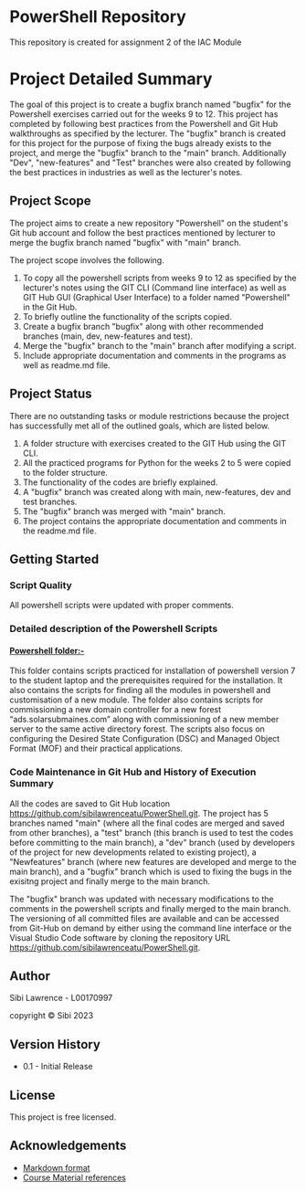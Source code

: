 # PowerShell Repository
This repository is created for assignment 2 of the IAC Module

# Project Detailed Summary

The goal of this project is to create a bugfix branch named "bugfix" for the Powershell exercises carried out for the weeks 9 to 12. This project has completed by following best practices from the Powershell and Git Hub walkthroughs as specified by the lecturer. The "bugfix" branch is created for this project for the purpose of fixing the bugs already exists to the project, and merge the "bugfix" branch to the "main" branch. Additionally "Dev", "new-features" and "Test" branches were also created by following the best practices in industries as well as the lecturer's notes.   

## **Project Scope**

The project aims to create a new repository "Powershell" on the student's Git hub account and follow the best practices mentioned by lecturer to merge the bugfix branch named "bugfix" with "main" branch.  

The project scope involves the following.
1. To copy all the powershell scripts from weeks 9 to 12 as specified by the lecturer's notes using the GIT CLI (Command line interface) as well as GIT Hub GUI (Graphical User Interface) to a folder named "Powershell" in the Git Hub.
3. To briefly outline the functionality of the scripts copied.
4. Create a bugfix branch "bugfix" along with other recommended branches (main, dev, new-features and test).
5. Merge the "bugfix" branch to the "main" branch after modifying a script.
6. Include appropriate documentation and comments in the programs as well as readme.md file.

## **Project Status**

There are no outstanding tasks or module restrictions because the project has successfully met all of the outlined goals, which are listed below.

1. A folder structure with exercises created to the GIT Hub using the GIT CLI.
2. All the practiced programs for Python for the weeks 2 to 5 were copied to the folder structure. 
3. The functionality of the codes are briefly explained. 
4. A "bugfix" branch was created along with main, new-features, dev and test branches.
5. The "bugfix" branch was merged with "main" branch. 
6. The project contains the appropriate documentation and comments in the readme.md file. 

## **Getting Started**

### **Script Quality**
All powershell scripts were updated with proper comments.

### **Detailed description of the Powershell Scripts**

#### <u>**Powershell folder:-**</u>
This folder contains scripts practiced for installation of powershell version 7 to the student laptop and the prerequisites required for the installation. It also contains the scripts for finding all the modules in powershell and customisation of a new module. The folder also contains scripts for commissioning a new domain controller for a new forest “ads.solarsubmaines.com” along with commissioning of a new member server to the same active directory forest. The scripts also focus on configuring the Desired State Configuration (DSC) and Managed Object Format (MOF) and their practical applications. 

### **Code Maintenance in Git Hub and History of Execution Summary**

All the codes are saved to Git Hub location https://github.com/sibilawrenceatu/PowerShell.git. 
The project has 5 branches named "main" (where all the final codes are merged and saved from other branches), a "test" branch (this branch is used to test the codes before committing to the main branch), a "dev" branch (used by developers of the project for new developments related to existing project), a "Newfeatures" branch (where new features are developed and merge to the main branch), and a "bugfix" branch which is used to fixing the bugs in the exisitng project and finally merge to the main branch.

The "bugfix" branch was updated with necessary modifications to the comments in the powershell scripts and finally merged to the main branch. The versioning of all committed files are available and can be accessed from Git-Hub on demand by either using the command line interface or the Visual Studio Code software by cloning the repository URL https://github.com/sibilawrenceatu/PowerShell.git. 

## **Author**

Sibi Lawrence - L00170997

copyright © Sibi 2023

## **Version History**

* 0.1 - Initial Release

## **License**

This project is free licensed.

## **Acknowledgements**

* [Markdown format](https://gist.github.com/DomPizzie/7a5ff55ffa9081f2de27c315f5018afc)
* [Course Material references](https://lyitbb.blackboard.com/ultra/courses/_56617_1/cl/outline)
